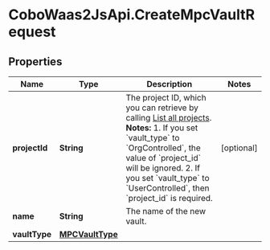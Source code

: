 # CoboWaas2JsApi.CreateMpcVaultRequest

## Properties

Name | Type | Description | Notes
------------ | ------------- | ------------- | -------------
**projectId** | **String** | The project ID, which you can retrieve by calling [List all projects](/developers/v2/api-references/wallets--mpc-wallets/list-all-projects).  **Notes:** 1. If you set &#x60;vault_type&#x60; to &#x60;OrgControlled&#x60;, the value of &#x60;project_id&#x60; will be ignored. 2. If you set &#x60;vault_type&#x60; to &#x60;UserControlled&#x60;, then &#x60;project_id&#x60; is required.  | [optional] 
**name** | **String** | The name of the new vault. | 
**vaultType** | [**MPCVaultType**](MPCVaultType.md) |  | 


